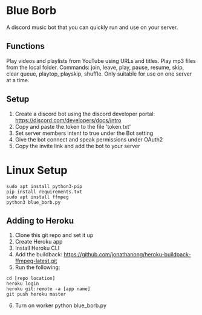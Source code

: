 # Blue Borb

A discord music bot that you can quickly run and use on your server.

## Functions

Play videos and playlists from YouTube using URLs and titles.
Play mp3 files from the local folder.
Commands: join, leave, play, pause, resume, skip, clear queue, playtop, playskip, shuffle.
Only suitable for use on one server at a time.

## Setup

1. Create a discord bot using the discord developer portal: https://discord.com/developers/docs/intro
2. Copy and paste the token to the file 'token.txt'
3. Set server members intent to true under the Bot setting
4. Give the bot connect and speak permissions under OAuth2
5. Copy the invite link and add the bot to your server

# Linux Setup

```
sudo apt install python3-pip
pip install requirements.txt
sudo apt install ffmpeg
python3 blue_borb.py
```

## Adding to Heroku

1. Clone this git repo and set it up
2. Create Heroku app
3. Install Heroku CLI
5. Add the buildback: https://github.com/jonathanong/heroku-buildpack-ffmpeg-latest.git
4. Run the following:
```
cd [repo location]
heroku login
heroku git:remote -a [app name]
git push heroku master
```
6. Turn on worker python blue_borb.py
